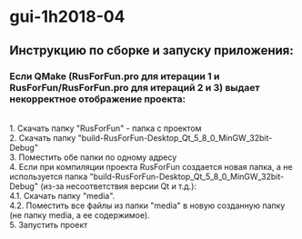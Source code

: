 # gui-1h2018-04
<h2>Инструкцию по сборке и запуску приложения:</h2>
<h3>Если QMake (RusForFun.pro для итерации 1 и RusForFun/RusForFun.pro для итераций 2 и 3) выдает некорректное отображение проекта:</h3>
<br/>1. Скачать папку "RusForFun" - папка с проектом
<br/>2. Скачать папку "build-RusForFun-Desktop_Qt_5_8_0_MinGW_32bit-Debug"
<br/>3. Поместить обе папки по одному адресу
<br/>4. Если при компиляции проекта RusForFun создается новая папка, а не используется папка "build-RusForFun-Desktop_Qt_5_8_0_MinGW_32bit-Debug" (из-за несоответствия версии Qt и т.д.):
  <br/>4.1. Скачать папку "media".
  <br/>4.2. Поместить все файлы из папки "media" в новую созданную папку (не папку media, а ее содержимое). 
<br/>5. Запустить проект
